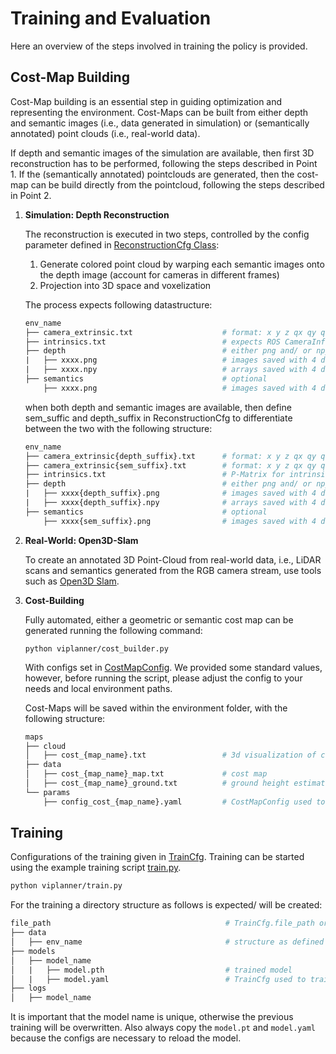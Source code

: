# Training and Evaluation

Here an overview of the steps involved in training the policy is provided.

## Cost-Map Building

Cost-Map building is an essential step in guiding optimization and representing the environment.
Cost-Maps can be built from either depth and semantic images (i.e., data generated in simulation) or (semantically annotated) point clouds (i.e., real-world data).

If depth and semantic images of the simulation are available, then first 3D reconstruction has to be performed, following the steps described in Point 1. If the (semantically annotated) pointclouds are generated, then the cost-map can be build directly from the pointcloud, following the steps described in Point 2.

1. **Simulation: Depth Reconstruction** <br>

    The reconstruction is executed in two steps, controlled by the config parameter defined in [ReconstructionCfg Class](viplanner/config/costmap_cfg.py):
    1. Generate colored point cloud by warping each semantic images onto the depth image (account for cameras in different frames)
    2. Projection into 3D space and voxelization

    The process expects following datastructure:

    ``` graphql
    env_name
    ├── camera_extrinsic.txt                    # format: x y z qx qy qz qw
    ├── intrinsics.txt                          # expects ROS CameraInfo format --> P-Matrix
    ├── depth                                   # either png and/ or npy, if both npy is used
    |   ├── xxxx.png                            # images saved with 4 digits, e.g. 0000.png
    |   ├── xxxx.npy                            # arrays saved with 4 digits, e.g. 0000.npy
    ├── semantics                               # optional
        ├── xxxx.png                            # images saved with 4 digits, e.g. 0000.png
    ```

    when both depth and semantic images are available, then define sem_suffic and depth_suffix in ReconstructionCfg to differentiate between the two with the following structure:

    ``` graphql
    env_name
    ├── camera_extrinsic{depth_suffix}.txt      # format: x y z qx qy qz qw
    ├── camera_extrinsic{sem_suffix}.txt        # format: x y z qx qy qz qw
    ├── intrinsics.txt                          # P-Matrix for intrinsics of depth and semantic images
    ├── depth                                   # either png and/ or npy, if both npy is used
    |   ├── xxxx{depth_suffix}.png              # images saved with 4 digits, e.g. 0000.png
    |   ├── xxxx{depth_suffix}.npy              # arrays saved with 4 digits, e.g. 0000.npy
    ├── semantics                               # optional
        ├── xxxx{sem_suffix}.png                # images saved with 4 digits, e.g. 0000.png
    ```

2. **Real-World: Open3D-Slam**

    To create an annotated 3D Point-Cloud from real-world data, i.e., LiDAR scans and semantics generated from the RGB camera stream, use tools such as [Open3D Slam](https://github.com/leggedrobotics/open3d_slam).


3. **Cost-Building** <br>

    Fully automated, either a geometric or semantic cost map can be generated running the following command:

    ```
    python viplanner/cost_builder.py
    ```

    With configs set in [CostMapConfig](viplanner/config/costmap_cfg.py). We provided some standard values, however, before running the script, please adjust the config to your needs and local environment paths.

    Cost-Maps will be saved within the environment folder, with the following structure:

    ``` graphql
    maps
    ├── cloud
    │   ├── cost_{map_name}.txt                 # 3d visualization of cost map
    ├── data
    │   ├── cost_{map_name}_map.txt             # cost map
    │   ├── cost_{map_name}_ground.txt          # ground height estimated from pointcloud
    └── params
        ├── config_cost_{map_name}.yaml         # CostMapConfig used to generate cost map

    ```



## Training

Configurations of the training given in [TrainCfg](viplanner/config/learning_cfg.py). Training can be started using the example training script [train.py](viplanner/train.py).

``` bash
python viplanner/train.py
```

For the training a directory structure as follows is expected/ will be created:

``` graphql
file_path                                       # TrainCfg.file_path or env variable EXPERIMENT_DIRECTORY
├── data
│   ├── env_name                                # structure as defined in Cost-Map Building
├── models
│   ├── model_name
│   |   ├── model.pth                           # trained model
│   |   ├── model.yaml                          # TrainCfg used to train model
├── logs
│   ├── model_name
```

It is important that the model name is unique, otherwise the previous training will be overwritten.
Also always copy the `model.pt` and `model.yaml` because the configs are necessary to reload the model.
